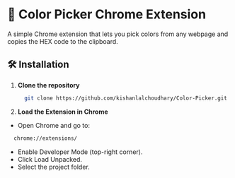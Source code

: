 # 🎨 Color Picker Chrome Extension

A simple Chrome extension that lets you pick colors from any webpage and copies the HEX code to the clipboard.

## 🛠️ Installation

1. **Clone the repository**
   ```bash
     git clone https://github.com/kishanlalchoudhary/Color-Picker.git
   ```

2. **Load the Extension in Chrome**
  - Open Chrome and go to:
```bash
  chrome://extensions/
```
  - Enable Developer Mode (top-right corner).  
  - Click Load Unpacked.  
  - Select the project folder.  
